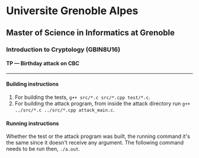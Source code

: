 # Universite Grenoble Alpes
## Master of Science in Informatics at Grenoble
### Introduction to Cryptology (GBIN8U16)
#### TP — Birthday attack on CBC
---

#### Building instructions
1. For building the tests, `g++ src/*.c src/*.cpp test/*.c`.
2. For building the attack program, from inside the attack directory run `g++ ../src/*.c ../src/*.cpp attack_main.c`.

#### Running instructions
Whether the test or the attack program was built, the running command it's the same since it doesn't receive any argument. The following command needs to be run then, `./a.out`.

